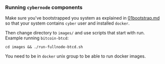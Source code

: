 ### Running `cybernode` components

Make sure you've bootstrapped you system as explained
in [01bootstrap.md](docs/01bootstrap.md) so that your
system contains `cyber` user and installed `docker`.

Then change directory to `images/` and use scripts that
start with run. Example running `bitcoin-btcd`:

    cd images && ./run-fullnode-btcd.sh

You need to be in `docker` unix group to be able to
run docker images.
